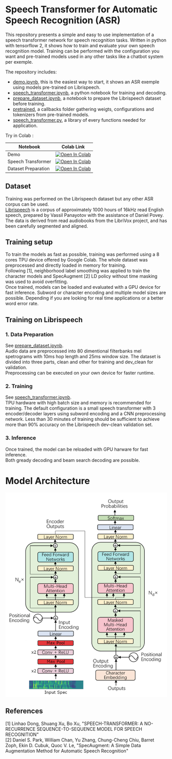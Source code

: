 # Speech Transformer for Automatic Speech Recognition (ASR)

This repository presents a simple and easy to use implementation of a speech transformer network for speech recognition tasks. Written in python with tensorflow 2, it shows how to train and evaluate your own speech recognition model. Training can be performed with the configuration you want and pre-trained models used in any other tasks like a chatbot system per exemple.

The repository includes:
* [demo.ipynb](demo.ipynb), this is the easiest way to start, it shows an ASR exemple using models pre-trained on Librispeech.
* [speech_transformer.ipynb](speech_transformer.ipynb), a python notebook for training and decoding.
* [prepare_dataset.ipynb](prepare_dataset.ipynb), a notebook to prepare the Librispeech dataset before training.
* [pretrained](pretrained), a callbacks folder gathering weigts, configurations and tokenizers from pre-trained models.
* [speech_transformer.py](speech_transformer.py), a library of every functions needed for application.

Try in Colab :  

| Notebook | Colab Link |
|---|---|
| Demo | [![Open In Colab](https://colab.research.google.com/assets/colab-badge.svg)](https://colab.research.google.com/github/burchim/Speech-Transformer/blob/master/demo.ipynb) |
| Speech Transformer | [![Open In Colab](https://colab.research.google.com/assets/colab-badge.svg)](https://colab.research.google.com/github/burchim/Speech-Transformer/blob/master/speech_transformer.ipynb) |
| Dataset Preparation | [![Open In Colab](https://colab.research.google.com/assets/colab-badge.svg)](https://colab.research.google.com/github/burchim/Speech-Transformer/blob/master/prepare_dataset.ipynb) |

## Dataset
Training was performed on the Librispeech dataset but any other ASR corpus can be used.  
[Librispeech](http://www.openslr.org/12) is a corpus of approximately 1000 hours of 16kHz read English speech, prepared by Vassil Panayotov with the assistance of Daniel Povey. The data is derived from read audiobooks from the LibriVox project, and has been carefully segmented and aligned.

## Training setup
To train the models as fast as possible, training was performed using a 8 cores TPU device offered by Google Colab. The whole dataset was preprocessed and directly loaded in memory for training.  
Following [1], neighborhood label smoothing was applied to train the character models and SpecAugment [2] LD policy without time masking was used to avoid overfitting.  
Once trained, models can be loaded and evaluated with a GPU device for fast inference.
Subword or character encoding and multiple model sizes are possible. Depending if you are looking for real time applications or a better word error rate.

## Training on Librispeech
### 1. Data Preparation
See [prepare_dataset.ipynb](prepare_dataset.ipynb).  
Audio data are preprocessed into 80 dimentional filterbanks mel spetrograms with 10ms hop length and 25ms window size. The dataset is divided into three parts, clean and other for training and dev_clean for validation.  
Preprocessing can be executed on your own device for faster runtime.

### 2. Training
See [speech_transformer.ipynb](speech_transformer.ipynb).  
TPU hardware with high batch size and memory is recommended for training.
The default configuration is a small speech transformer with 3 encoder/decoder layers using subword encoding and a CNN preprocessing network. Less than 30 minutes of training should be sufficient to achieve more than 90% accuracy on the Librispeech dev-clean validation set.

### 3. Inference
Once trained, the model can be reloaded with GPU harware for fast inference.  
Both gready decoding and beam search decoding are possible.

# Model Architecture

![](speech-transformer.jpg)


## References
[1] Linhao Dong, Shuang Xu, Bo Xu, "SPEECH-TRANSFORMER: A NO-RECURRENCE SEQUENCE-TO-SEQUENCE MODEL FOR SPEECH RECOGNITION"  
[2] Daniel S. Park, William Chan, Yu Zhang, Chung-Cheng Chiu, Barret Zoph, Ekin D. Cubuk, Quoc V. Le, "SpecAugment: A Simple Data Augmentation Method for Automatic Speech Recognition"